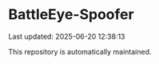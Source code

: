 # BattleEye-Spoofer

Last updated: 2025-06-20 12:38:13

This repository is automatically maintained.
